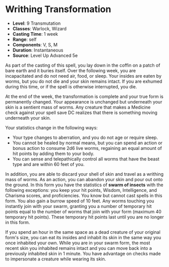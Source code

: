 # Writhing Transformation

- **Level**: 9 Transmutation
- **Classes**: Warlock, Wizard
- **Casting Time**: 1 week
- **Range**: self
- **Components**: V, S, M
- **Duration**: Instantaneous
- **Source**: Level Up Advanced 5e

As part of the casting of this spell, you lay down in the coffin on a patch of bare earth and it buries itself. Over the following week, you are incapacitated and do not need air, food, or sleep. Your insides are eaten by worms, but you do not die and your skin remains intact. If you are exhumed during this time, or if the spell is otherwise interrupted, you die.

At the end of the week, the transformation is complete and your true form is permanently changed. Your appearance is unchanged but underneath your skin is a sentient mass of worms. Any creature that makes a Medicine check against your spell save DC realizes that there is something moving underneath your skin.

Your statistics change in the following ways:

* Your type changes to aberration, and you do not age or require sleep.
* You cannot be healed by normal means, but you can spend an action or bonus action to consume 2d6 live worms, regaining an equal amount of hit points by adding them to your body.
* You can sense and telepathically control all worms that have the beast type and are within 60 feet of you.

In addition, you are able to discard your shell of skin and travel as a writhing mass of worms. As an action, you can abandon your skin and pour out onto the ground. In this form you have the statistics of **swarm of insects** with the following exceptions: you keep your hit points, Wisdom, Intelligence, and Charisma scores, and proficiencies. You know but cannot cast spells in this form. You also gain a burrow speed of 10 feet. Any worms touching you instantly join with your swarm, granting you a number of temporary hit points equal to the number of worms that join with your form (maximum 40 temporary hit points). These temporary hit points last until you are no longer in this form.

If you spend an hour in the same space as a dead creature of your original form's size, you can eat its insides and inhabit its skin in the same way you once inhabited your own. While you are in your swarm form, the most recent skin you inhabited remains intact and you can move back into a previously inhabited skin in 1 minute. You have advantage on checks made to impersonate a creature while wearing its skin.

